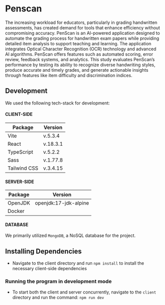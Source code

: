 # Penscan

The increasing workload for educators, particularly in grading handwritten assessments, has created demand for tools that enhance efficiency without compromising accuracy. PenScan is an AI-powered application designed to automate the grading process for handwritten exam papers while providing detailed item analysis to support teaching and learning. The application integrates Optical Character Recognition (OCR) technology and advanced AI algorithms. PenScan offers features such as automated scoring, error review, feedback systems, and analytics. This study evaluates PenScan’s performance by testing its ability to recognize diverse handwriting styles, produce accurate and timely grades, and generate actionable insights through features like item difficulty and discrimination indices.

## Development

We used the following tech-stack for development:

#### CLIENT-SIDE

| Package      | Version  |
| ------------ | -------- |
| Vite         | v.5.3.4  |
| React        | v.18.3.1 |
| TypeScript   | v.5.2.2  |
| Sass         | v.1.77.8 |
| Tailwind CSS | v.3.4.15 |

#### SERVER-SIDE

| Package | Version               |
| ------- | --------------------- |
| OpenJDK | openjdk:17-jdk-alpine |
| Docker  |                       |

#### DATABASE

We primarily utilized `MongoDB`, a NoSQL database for the project.

## Installing Dependencies

-   Navigate to the client directory and run `npm install` to install the necessary client-side dependencies

### Running the program in development mode

-   To start both the client and server concurrently, navigate to the `client` directory and run the command: `npm run dev`
